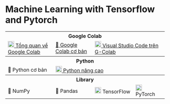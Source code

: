 # Machine Learning with Tensorflow and Pytorch

<table class="table table-striped table-bordered table-vcenter">
    <tbody class=ai-notebooks-table-content>
        <tr>
            <th colspan="4" rowspan="1" class="ai-notebooks-table-points ai-orange-link">
                Google Colab
            </th>
        </tr>
        <tr>
            <td>
                <a
                    href="https://github.com/ProtonX-AI/machine-learning-with-tensorflow-and-pytorch/blob/master/01-Google-Colab/Tips_Google_Colab.ipynb">
                    <img src="https://colab.research.google.com/img/colab_favicon_256px.png" width="20rem"> Tổng quan về Google Colab 
                </a>
            </td>
            <td>
                <a
                    href="https://github.com/ProtonX-AI/machine-learning-with-tensorflow-and-pytorch/blob/master/01-Google-Colab/Notebooks.ipynb">📓
                    Google Colab cơ bản</a></td>
            <td colspan="2">
                <a
                    href="https://github.com/ProtonX-AI/machine-learning-with-tensorflow-and-pytorch/blob/master/01-Google-Colab/VSCode_on_Google_Colab.ipynb">
                    <img src="https://upload.wikimedia.org/wikipedia/commons/thumb/9/9a/Visual_Studio_Code_1.35_icon.svg/1024px-Visual_Studio_Code_1.35_icon.svg.png"
                        width="20rem"> Visual Studio Code trên G-Colab</a>
            </td>
        </tr>
        <tr>
            <th colspan="4" rowspan="1" class="ai-notebooks-table-points ai-orange-link">
                Python
            </th>
        </tr>
        <tr>
            <td colspan="1">
                <a>🐍 Python cơ bản</a>
            </td>
            <td colspan="3">
                <a
                    href="https://github.com/ProtonX-AI/machine-learning-with-tensorflow-and-pytorch/blob/master/02-Python/python-tutorial.md">
                    <img src="https://cdn3.iconfinder.com/data/icons/logos-and-brands-adobe/512/267_Python-512.png"
                        width="20rem">
                    Python nâng cao</a>
            </td>
        </tr>
        <tr>
            <th colspan="4" rowspan="1" class="ai-notebooks-table-points ai-orange-link">
                Library
            </th>
        </tr>
        <tr>
            <td><a>🔢 NumPy</a></td>
            <td><a>🐼 Pandas</a></td>
            <td><a><img src="https://raw.githubusercontent.com/madewithml/images/master/images/tensorflow.png"
                        width="20rem"> TensorFlow</a></td>
            <td><a><img src="https://raw.githubusercontent.com/madewithml/images/master/images/pytorch.png"
                        width="20rem"> PyTorch</a></td>
        </tr>
    </tbody>
</table>

